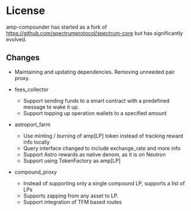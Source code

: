 # License

amp-compounder has started as a fork of <https://github.com/spectrumprotocol/spectrum-core> but has significantly evolved.

## Changes

- Maintaining and updating dependencies. Removing unneeded pair proxy.

- fees_collector
  - Support sending funds to a smart contract with a predefined message to wake it up.
  - Support topping up operation wallets to a specified amount
- astroport_farm
  - Use minting / burning of amp[LP] token instead of tracking reward info locally
  - Query interface changed to include exchange_rate and more info
  - Support Astro rewards as native denom, as it is on Neutron
  - Support using TokenFactory as amp[LP]
- compound_proxy
  - Instead of supporting only a single compound LP, supports a list of LPs
  - Supports zapping from any asset to LP.
  - Support integration of TFM based routes
